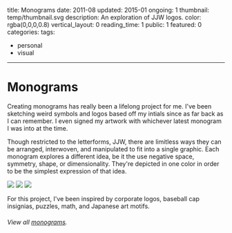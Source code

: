 title: Monograms
date: 2011-08
updated: 2015-01
ongoing: 1
thumbnail: temp/thumbnail.svg
description: An exploration of JJW logos.
color: rgba(0,0,0,0.8)
vertical_layout: 0
reading_time: 1
public: 1
featured: 0
categories:
tags:
- personal
- visual
---

# Monograms

Creating monograms has really been a lifelong project for me. I've been sketching weird symbols and logos based off my intials since as far back as I can remember. I even signed my artwork with whichever latest monogram I was into at the time.

Though restricted to the letterforms, JJW, there are limitless ways they can be arranged, interwoven, and manipulated to fit into a single graphic. Each monogram explores a different idea, be it the use negative space, symmetry, shape, or dimensionality. They're depicted in one color in order to be the simplest expression of that idea.

![](2015--2.svg)
![](2014--5.svg)
![](2014--2.svg)

For this project, I've been inspired by corporate logos, baseball cap insignias, puzzles, math, and Japanese art motifs.

###### View all [monograms](http://monograms.justinjaywang.com).
